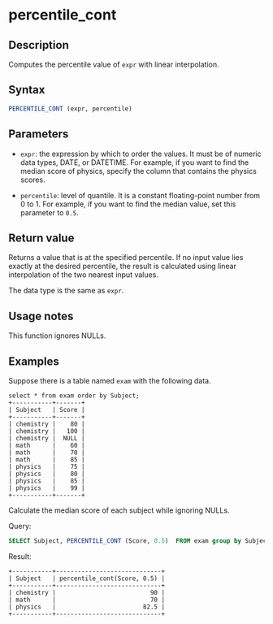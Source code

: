 # percentile_cont

## Description

Computes the percentile value of `expr` with linear interpolation.

## Syntax

```SQL
PERCENTILE_CONT (expr, percentile) 
```

## Parameters

- `expr`: the expression by which to order the values. It must be of numeric data types, DATE, or DATETIME. For example, if you want to find the median score of physics, specify the column that contains the physics scores.

- `percentile`: level of quantile. It is a constant floating-point number from 0 to 1. For example, if you want to find the median value, set this parameter to `0.5`.

## Return value

Returns a value that is at the specified percentile. If no input value lies exactly at the desired percentile, the result is calculated using linear interpolation of the two nearest input values.

The data type is the same as `expr`.

## Usage notes

This function ignores NULLs.

## Examples

Suppose there is a table named `exam` with the following data.

```Plain
select * from exam order by Subject;
+-----------+-------+
| Subject   | Score |
+-----------+-------+
| chemistry |    80 |
| chemistry |   100 |
| chemistry |  NULL |
| math      |    60 |
| math      |    70 |
| math      |    85 |
| physics   |    75 |
| physics   |    80 |
| physics   |    85 |
| physics   |    99 |
+-----------+-------+
```

Calculate the median score of each subject while ignoring NULLs.

Query:

```SQL
SELECT Subject, PERCENTILE_CONT (Score, 0.5)  FROM exam group by Subject;
```

Result:

```Plain
+-----------+-----------------------------+
| Subject   | percentile_cont(Score, 0.5) |
+-----------+-----------------------------+
| chemistry |                          90 |
| math      |                          70 |
| physics   |                        82.5 |
+-----------+-----------------------------+
```
